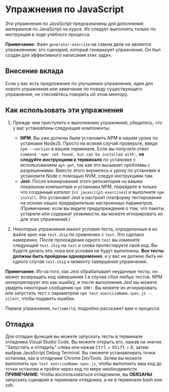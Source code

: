 # Упражнения по JavaScript

Эти упражнения по JavaScript предназначены для дополнения материалов по JavaScript на курсе. Их следует выполнять только по инструкции в ходе учебного процесса.

**Примечание:** Файл `generator-exercise` на самом деле не является упражнением; это сценарий, который генерирует упражнения. Он был создан для эффективного написания этих задач.

## Внесение вклада

Если у вас есть предложение по улучшению упражнения, идея для нового упражнения или замечание по поводу существующего упражнения, не стесняйтесь говорить об этом ментору.

## Как использовать эти упражнения


1. Прежде чем приступить к выполнению упражнений, убедитесь, что у вас установлены следующие компоненты:
   - **NPM**. Вы уже должны были установить NPM в нашем уроке по установке NodeJS. Просто на всякий случай проверьте, введя `npm --version` в вашем терминале. Если вы получите ответ `Command 'npm' not found, but can be installed with:`, **не следуйте инструкциям в терминале** по установке с использованием `apt-get`, так как это вызывает проблемы с разрешениями. Вместо этого вернитесь к уроку по установке и установите Node с помощью NVM, следуя инструкциям там.
   - **Jest**. После клонирования этого репозитория на вашем локальном компьютере и установки NPM, перейдите в только что созданный каталог (`cd javascript-exercises`) и выполните `npm install`. Это установит Jest и настроит платформу тестирования на основе наших предварительно настроенных параметров. (Примечание: если вы видите предупреждения о том, что пакеты устарели или содержат уязвимости, вы можете игнорировать их для этих упражнений.)
   
4. Некоторые упражнения имеют условия теста, определенные в их файле spec как `test.skip` по сравнению с `test`. Это сделано намеренно. После прохождения одного `test` вы измените следующий `test.skip` на `test` и снова протестируете свой код. Вы будете делать это, пока все условия не будут выполнены. **Все тесты должны быть пройдены одновременно**, и у вас не должно быть ни одного случая `test.skip` к моменту завершения упражнения.

**Примечание**: Из-за того, как Jest обрабатывает неудачные тесты, он может возвращать код завершения 1 в случае сбоя любых тестов. NPM интерпретирует это как ошибку, и после выполнения Jest вы можете увидеть некоторые сообщения `npm ERR!`. Вы можете их игнорировать или запустить тест с параметром `npm test exerciseName.spec.js --silent`, чтобы подавить ошибки.

Первое упражнение, `helloWorld`, подробно расскажет вам о процессе. 

## Отладка

Для отладки функций вы можете запускать тесты в терминале отладчика Visual Studio Code. Вы можете открыть его, нажав на значок "Запустить и отладить" слева или нажав <kbd>Ctrl</kbd> + <kbd>Shift</kbd> + <kbd>D</kbd>, затем выбрав JavaScript Debug Terminal. Вы сможете устанавливать точки останова, как в отладчике Chrome DevTools. Затем вы можете выполнить `npm test exerciseName.spec.js`, чтобы выполнить ваш код до точки останова и пройти через код по мере необходимости. **ПРИМЕЧАНИЕ**: Чтобы воспользоваться отладчиком, вы **ОБЯЗАНЫ** запускать сценарий в терминале отладчика, а не в терминале bash или zsh.